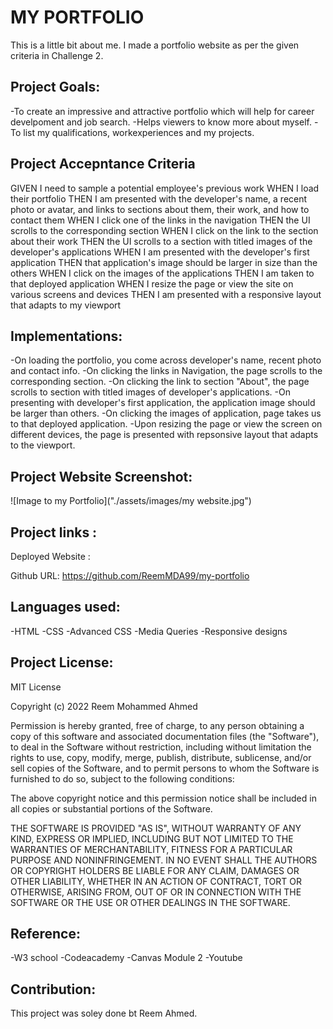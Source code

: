 # MY PORTFOLIO
This is a little bit about me. I made a portfolio website as per the given criteria in Challenge 2.

## Project Goals:
-To create an impressive and attractive portfolio which will help for career develpoment and job search.
-Helps viewers to know more about myself.
-To list my qualifications, workexperiences and my projects.

## Project Accepntance Criteria
GIVEN I need to sample a potential employee's previous work
WHEN I load their portfolio
THEN I am presented with the developer's name, a recent photo or avatar, and links to sections about them, their work, and how to contact them
WHEN I click one of the links in the navigation
THEN the UI scrolls to the corresponding section
WHEN I click on the link to the section about their work
THEN the UI scrolls to a section with titled images of the developer's applications
WHEN I am presented with the developer's first application
THEN that application's image should be larger in size than the others
WHEN I click on the images of the applications
THEN I am taken to that deployed application
WHEN I resize the page or view the site on various screens and devices
THEN I am presented with a responsive layout that adapts to my viewport

## Implementations:

-On loading the portfolio, you come across developer's name, recent photo and contact info.
-On clicking the links in Navigation, the page scrolls to the corresponding section.
-On clicking the link to section "About", the page scrolls to section with titled images of developer's applications.
-On presenting with developer's first application, the application image should be larger than others.
-On clicking the images of application, page takes us to that deployed application.
-Upon resizing the page or view the screen on different devices, the page is presented with repsonsive layout that adapts to the viewport.

## Project Website Screenshot:
![Image to my Portfolio]("./assets/images/my website.jpg")

## Project links :

Deployed Website :

Github URL: https://github.com/ReemMDA99/my-portfolio

## Languages used:
-HTML
-CSS
-Advanced CSS
-Media Queries
-Responsive designs

## Project License:
MIT License

Copyright (c) 2022 Reem Mohammed Ahmed

Permission is hereby granted, free of charge, to any person obtaining a copy
of this software and associated documentation files (the "Software"), to deal
in the Software without restriction, including without limitation the rights
to use, copy, modify, merge, publish, distribute, sublicense, and/or sell
copies of the Software, and to permit persons to whom the Software is
furnished to do so, subject to the following conditions:

The above copyright notice and this permission notice shall be included in all
copies or substantial portions of the Software.

THE SOFTWARE IS PROVIDED "AS IS", WITHOUT WARRANTY OF ANY KIND, EXPRESS OR
IMPLIED, INCLUDING BUT NOT LIMITED TO THE WARRANTIES OF MERCHANTABILITY,
FITNESS FOR A PARTICULAR PURPOSE AND NONINFRINGEMENT. IN NO EVENT SHALL THE
AUTHORS OR COPYRIGHT HOLDERS BE LIABLE FOR ANY CLAIM, DAMAGES OR OTHER
LIABILITY, WHETHER IN AN ACTION OF CONTRACT, TORT OR OTHERWISE, ARISING FROM,
OUT OF OR IN CONNECTION WITH THE SOFTWARE OR THE USE OR OTHER DEALINGS IN THE
SOFTWARE.

## Reference:
-W3 school
-Codeacademy
-Canvas Module 2
-Youtube

## Contribution:
This project was soley done bt Reem Ahmed.


